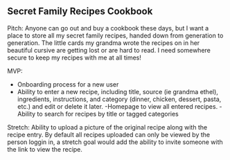## **Secret Family Recipes Cookbook**

Pitch: Anyone can go out and buy a cookbook these days, but I want a place to store all my secret family recipes, handed down from generation to generation. The little cards my grandma wrote the recipes on in her beautiful cursive are getting lost or are hard to read. I need somewhere secure to keep my recipes with me at all times!

MVP:
- Onboarding process for a new user
- Ability to enter a new recipe, including title, source (ie grandma ethel), ingredients, instructions, and category (dinner, chicken, dessert, pasta, etc.) and edit or delete it later. 
-Homepage to view all entered recipes. 
-Ability to search for recipes by title or tagged categories 

Stretch:
Ability to upload a picture of the original recipe along with the recipe entry. 
By default all recipes uploaded can only be viewed by the person loggin in, a stretch goal would add the ability to invite someone with the link to view the recipe. 

